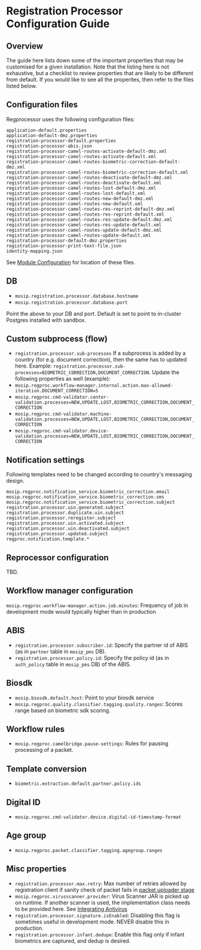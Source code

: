 # Registration Processor Configuration Guide
## Overview
The guide here lists down some of the important properties that may be customised for a given installation. Note that the listing here is not exhaustive, but a checklist to review properties that are likely to be different from default.  If you would like to see all the properites, then refer to the files listed below.

## Configuration files
Regprocessor uses the following configuration files:
```
application-default.properties
application-default-dmz.properties
registration-processor-default.properties
registration-processor-abis.json
registration-processor-camel-routes-activate-default-dmz.xml
registration-processor-camel-routes-activate-default.xml
registration-processor-camel-routes-biometric-correction-default-dmz.xml
registration-processor-camel-routes-biometric-correction-default.xml
registration-processor-camel-routes-deactivate-default-dmz.xml
registration-processor-camel-routes-deactivate-default.xml
registration-processor-camel-routes-lost-default-dmz.xml
registration-processor-camel-routes-lost-default.xml
registration-processor-camel-routes-new-default-dmz.xml
registration-processor-camel-routes-new-default.xml
registration-processor-camel-routes-res-reprint-default-dmz.xml
registration-processor-camel-routes-res-reprint-default.xml
registration-processor-camel-routes-res-update-default-dmz.xml
registration-processor-camel-routes-res-update-default.xml
registration-processor-camel-routes-update-default-dmz.xml
registration-processor-camel-routes-update-default.xml
registration-processor-default-dmz.properties
registration-processor-print-text-file.json
identity-mapping.json
```

See [Module Configuration](https://docs.mosip.io/1.2.0/modules/module-configuration) for location of these files.

## DB
* `mosip.registration.processor.database.hostname`
* `mosip.registration.processor.database.port`

Point the above to your DB and port.  Default is set to point to in-cluster Postgres installed with sandbox.

## Custom subprocess (flow)
* `registration.processor.sub-processes`
If a subprocess is added by a country (for e.g. document correction), then the same has to updated here.  Example:
  `registration.processor.sub-processes=BIOMETRIC_CORRECTION,DOCUMENT_CORRECTION`. Update the following properties as well (example):
* `mosip.regproc.workflow-manager.internal.action.max-allowed-iteration.DOCUMENT_CORRECTION=5` 
* `mosip.regproc.cmd-validator.center-validation.processes=NEW,UPDATE,LOST,BIOMETRIC_CORRECTION,DOCUMENT_CORRECTION`
* `mosip.regproc.cmd-validator.machine-validation.processes=NEW,UPDATE,LOST,BIOMETRIC_CORRECTION,DOCUMENT_CORRECTION`
* `mosip.regproc.cmd-validator.device-validation.processes=NEW,UPDATE,LOST,BIOMETRIC_CORRECTION,DOCUMENT_CORRECTION`

## Notification settings
Following templates need to be changed according to country's messaging design.
```
mosip.regproc.notification_service.biometric_correction.email
mosip.regproc.notification_service.biometric_correction.sms
mosip.regproc.notification_service.biometric_correction.subject
registration.processor.uin.generated.subject
registration.processor.duplicate.uin.subject
registration.processor.reregister.subject
registration.processor.uin.activated.subject
registration.processor.uin.deactivated.subject
registration.processor.updated.subject
regproc.notification.template.*
```

## Reprocessor configuration
TBD.

## Workflow manager configuration
`mosip.regproc.workflow-manager.action.job.minutes`: Frequency of job in development mode would typically higher than in production 

## ABIS
* `registration.processor.subscriber.id`: Specify the partner id of ABIS (as in `partner` table in `mosip_pms` DB).
* `registration.processor.policy.id`: Specify the policy id (as in `auth_policy` table in `mosip_pms` DB) of the ABIS.

## Biosdk
* `mosip.biosdk.default.host`: Point to your biosdk service
* `mosip.regproc.quality.classifier.tagging.quality.ranges`: Scores range based on biometric sdk scoring.

## Workflow rules
* `mosip.regproc.camelbridge.pause-settings`: Rules for pausing processing of a packet.

## Template conversion
* `biometric.extraction.default.partner.policy.ids`

## Digital ID
* `mosip.regproc.cmd-validator.device.digital-id-timestamp-format`

## Age group
* `mosip.regproc.packet.classifier.tagging.agegroup.ranges`

## Misc properties 
* `registration.processor.max.retry`: Max number of retries allowed by registration client if sanity check of packet fails in [packet uploader stage](registration-processor/pre-processor/registration-processor-packet-uploader-stage)
* `mosip.regproc.virusscanner.provider`: Virus Scanner JAR is picked up on runtime.  If another scanner is used, the implementation class needs to be provided here. See [Integrating Antivirus](https://github.com/mosip/mosip-ref-impl/tree/v1.2.0/kernel/kernel-virusscanner-clamav/docs/av.md)
* `registration.processor.signature.isEnabled`: Disabling this flag is sometimes useful in development mode.  NEVER disable this in production.
*  `registration.processor.infant.dedupe`: Enable this flag only if infant biometrics are captured, and dedup is desired.
